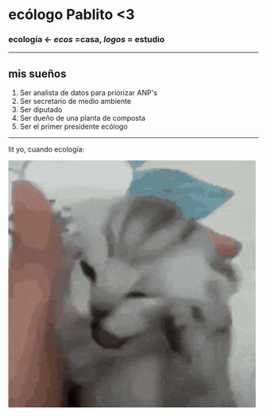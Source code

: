 # ecólogo Pablito  <3

### ecología <- _ecos_ =casa, _logos_ = estudio

----------------------

## mis sueños

1. Ser analista de datos para priorizar ANP's
2. Ser secretario de medio ambiente
3. Ser diputado
4. Ser dueño de una planta de composta
5. Ser el primer presidente ecólogo

------------------------

lit yo, cuando ecología:

![](https://github.com/Pablo-Maldonado-Martinez/Pablo-Maldonado-Martinez/blob/main/lol4.gif)
